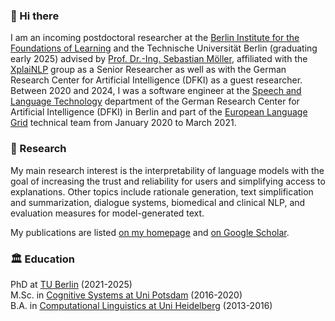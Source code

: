 ### :wave: Hi there
I am an incoming postdoctoral researcher at the [Berlin Institute for the Foundations of Learning](https://www.bifold.berlin/) and the Technische Universität Berlin (graduating early 2025) advised by [Prof. Dr.-Ing. Sebastian Möller](https://www.qu.tu-berlin.de/menue/team/professur/parameter/en/), affiliated with the [XplaiNLP](https://www.tu.berlin/en/qu/ueber-uns/team-personen/senior-researchers/nils-feldhus) group as a Senior Researcher as well as with the German Research Center for Artificial Intelligence (DFKI) as a guest researcher.
Between 2020 and 2024, I was a software engineer at the [Speech and Language Technology](https://www.dfki.de/en/web/research/research-departments/speech-and-language-technology/) department of the German Research Center for Artificial Intelligence (DFKI) in Berlin and part of the [European Language Grid](https://live.european-language-grid.eu/) technical team from January 2020 to March 2021.  

### :telescope: Research
My main research interest is the interpretability of language models with the goal of increasing the trust and reliability for users and simplifying access to explanations. Other topics include rationale generation, text simplification and summarization, dialogue systems, biomedical and clinical NLP, and evaluation measures for model-generated text.

My publications are listed [on my homepage](https://nfelnlp.github.io/) and [on Google Scholar](https://scholar.google.com/citations?user=nM50iv8AAAAJ).  


### :classical_building: Education
PhD at [TU Berlin](https://www.qu.tu-berlin.de/menue/team/professur/parameter/en/) (2021-2025)  
M.Sc. in [Cognitive Systems at Uni Potsdam](https://www.ling.uni-potsdam.de/cogsys/index.html) (2016-2020)  
B.A. in [Computational Linguistics at Uni Heidelberg](https://www.cl.uni-heidelberg.de/) (2013-2016)  

